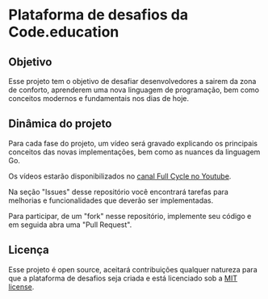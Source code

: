 # Plataforma de desafios da Code.education

## Objetivo

Esse projeto tem o objetivo de desafiar desenvolvedores a sairem da zona de conforto, aprenderem uma nova linguagem de programação, bem como conceitos modernos e fundamentais nos dias de hoje.

## Dinâmica do projeto

Para cada fase do projeto, um vídeo será gravado explicando os principais conceitos das novas implementações, bem como as nuances da linguagem Go.

Os vídeos estarão disponibilizados no [canal Full Cycle no Youtube](http://youtube.com/fullcycle).

Na seção "Issues" desse repositório você encontrará tarefas para melhorias e funcionalidades que deverão ser implementadas.

Para participar, de um "fork" nesse repositório, implemente seu código e em seguida abra uma "Pull Request".

## Licença

Esse projeto é open source, aceitará contribuições qualquer natureza para que a plataforma de desafios seja criada e está licenciado sob a [MIT license](https://opensource.org/licenses/MIT).
